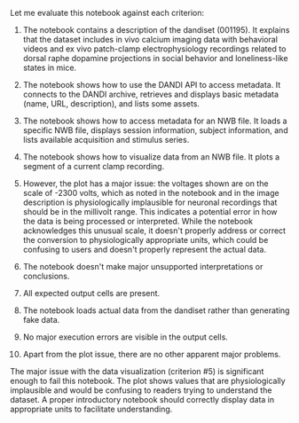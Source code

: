 Let me evaluate this notebook against each criterion:

1. The notebook contains a description of the dandiset (001195). It explains that the dataset includes in vivo calcium imaging data with behavioral videos and ex vivo patch-clamp electrophysiology recordings related to dorsal raphe dopamine projections in social behavior and loneliness-like states in mice.

2. The notebook shows how to use the DANDI API to access metadata. It connects to the DANDI archive, retrieves and displays basic metadata (name, URL, description), and lists some assets.

3. The notebook shows how to access metadata for an NWB file. It loads a specific NWB file, displays session information, subject information, and lists available acquisition and stimulus series.

4. The notebook shows how to visualize data from an NWB file. It plots a segment of a current clamp recording.

5. However, the plot has a major issue: the voltages shown are on the scale of -2300 volts, which as noted in the notebook and in the image description is physiologically implausible for neuronal recordings that should be in the millivolt range. This indicates a potential error in how the data is being processed or interpreted. While the notebook acknowledges this unusual scale, it doesn't properly address or correct the conversion to physiologically appropriate units, which could be confusing to users and doesn't properly represent the actual data.

6. The notebook doesn't make major unsupported interpretations or conclusions.

7. All expected output cells are present.

8. The notebook loads actual data from the dandiset rather than generating fake data.

9. No major execution errors are visible in the output cells.

10. Apart from the plot issue, there are no other apparent major problems.

The major issue with the data visualization (criterion #5) is significant enough to fail this notebook. The plot shows values that are physiologically implausible and would be confusing to readers trying to understand the dataset. A proper introductory notebook should correctly display data in appropriate units to facilitate understanding.